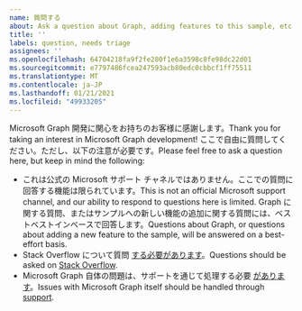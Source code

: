 ```yaml
---
name: 質問する
about: Ask a question about Graph, adding features to this sample, etc.
title: ''
labels: question, needs triage
assignees: ''
ms.openlocfilehash: 64704218fa9f2fe280f1e6a3598c8fe98dc22d01
ms.sourcegitcommit: e7797486fcea247593acb80edc0cbbcf1ff75511
ms.translationtype: MT
ms.contentlocale: ja-JP
ms.lasthandoff: 01/21/2021
ms.locfileid: "49933205"
---
```

<span data-ttu-id="5f11f-102">Microsoft Graph 開発に関心をお持ちのお客様に感謝します。</span><span class="sxs-lookup"><span data-stu-id="5f11f-102">Thank you for taking an interest in Microsoft Graph development!</span></span> <span data-ttu-id="5f11f-103">ここで自由に質問してください。ただし、以下の注意が必要です。</span><span class="sxs-lookup"><span data-stu-id="5f11f-103">Please feel free to ask a question here, but keep in mind the following:</span></span>

- <span data-ttu-id="5f11f-104">これは公式の Microsoft サポート チャネルではありません。ここでの質問に回答する機能は限られています。</span><span class="sxs-lookup"><span data-stu-id="5f11f-104">This is not an official Microsoft support channel, and our ability to respond to questions here is limited.</span></span> <span data-ttu-id="5f11f-105">Graph に関する質問、またはサンプルへの新しい機能の追加に関する質問には、ベストベストインベースで回答します。</span><span class="sxs-lookup"><span data-stu-id="5f11f-105">Questions about Graph, or questions about adding a new feature to the sample, will be answered on a best-effort basis.</span></span>
- <span data-ttu-id="5f11f-106">Stack Overflow について質問 [する必要があります](https://stackoverflow.com/questions/tagged/microsoft-graph)。</span><span class="sxs-lookup"><span data-stu-id="5f11f-106">Questions should be asked on [Stack Overflow](https://stackoverflow.com/questions/tagged/microsoft-graph).</span></span>
- <span data-ttu-id="5f11f-107">Microsoft Graph 自体の問題は、サポートを通じて処理する必要 [があります](https://developer.microsoft.com/graph/support)。</span><span class="sxs-lookup"><span data-stu-id="5f11f-107">Issues with Microsoft Graph itself should be handled through [support](https://developer.microsoft.com/graph/support).</span></span>
